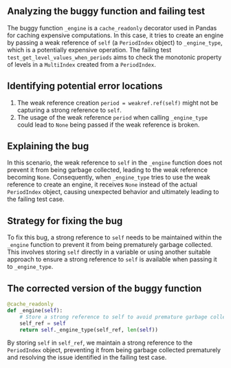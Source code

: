 ## Analyzing the buggy function and failing test

The buggy function `_engine` is a `cache_readonly` decorator used in Pandas for caching expensive computations. In this case, it tries to create an engine by passing a weak reference of `self` (a `PeriodIndex` object) to `_engine_type`, which is a potentially expensive operation. The failing test `test_get_level_values_when_periods` aims to check the monotonic property of levels in a `MultiIndex` created from a `PeriodIndex`.

## Identifying potential error locations

1. The weak reference creation `period = weakref.ref(self)` might not be capturing a strong reference to `self`.
2. The usage of the weak reference `period` when calling `_engine_type` could lead to `None` being passed if the weak reference is broken.

## Explaining the bug

In this scenario, the weak reference to `self` in the `_engine` function does not prevent it from being garbage collected, leading to the weak reference becoming `None`. Consequently, when `_engine_type` tries to use the weak reference to create an engine, it receives `None` instead of the actual `PeriodIndex` object, causing unexpected behavior and ultimately leading to the failing test case.

## Strategy for fixing the bug

To fix this bug, a strong reference to `self` needs to be maintained within the `_engine` function to prevent it from being prematurely garbage collected. This involves storing `self` directly in a variable or using another suitable approach to ensure a strong reference to `self` is available when passing it to `_engine_type`.

## The corrected version of the buggy function

```python
@cache_readonly
def _engine(self):
    # Store a strong reference to self to avoid premature garbage collection
    self_ref = self
    return self._engine_type(self_ref, len(self))
```

By storing `self` in `self_ref`, we maintain a strong reference to the `PeriodIndex` object, preventing it from being garbage collected prematurely and resolving the issue identified in the failing test case.